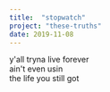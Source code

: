 ```yaml
---
title:  "stopwatch"
project: "these-truths"
date: 2019-11-08
---
```

y'all tryna live forever  
ain't even usin  
the life you still got  

